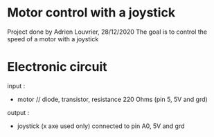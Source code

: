 # Motor control with a joystick

Project done by Adrien Louvrier, 28/12/2020
The goal is to control the speed of a motor with a joystick

# Electronic circuit 

 input :
 - motor // diode, transistor, resistance 220 Ohms (pin 5, 5V and grd)
   
 output :
 - joystick (x axe used only) connected to pin A0, 5V and grd